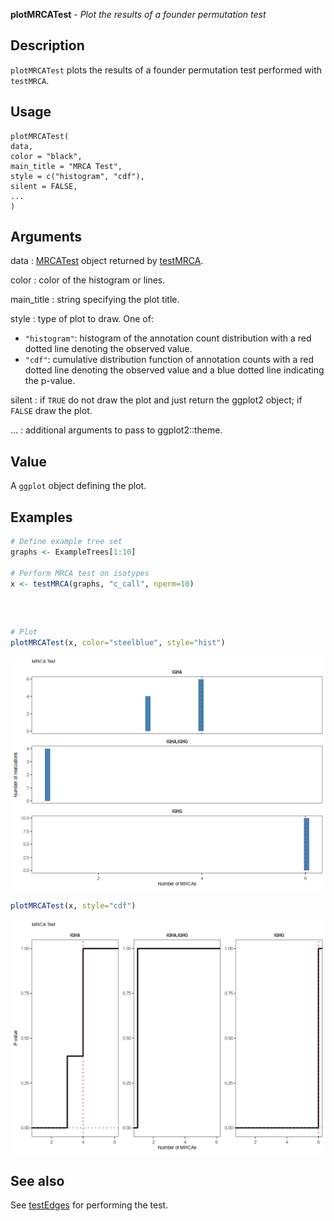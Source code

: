 **plotMRCATest** - *Plot the results of a founder permutation test*

Description
--------------------

`plotMRCATest` plots the results of a founder permutation test performed with 
`testMRCA`.


Usage
--------------------
```
plotMRCATest(
data,
color = "black",
main_title = "MRCA Test",
style = c("histogram", "cdf"),
silent = FALSE,
...
)
```

Arguments
-------------------

data
:   [MRCATest](MRCATest-class.md) object returned by [testMRCA](testMRCA.md).

color
:   color of the histogram or lines.

main_title
:   string specifying the plot title.

style
:   type of plot to draw. One of:

+  `"histogram"`:  histogram of the annotation count 
distribution with a red dotted line
denoting the observed value.
+  `"cdf"`:        cumulative distribution function 
of annotation counts with a red dotted 
line denoting the observed value and
a blue dotted line indicating the 
p-value.


silent
:   if `TRUE` do not draw the plot and just return the ggplot2 
object; if `FALSE` draw the plot.

...
:   additional arguments to pass to ggplot2::theme.




Value
-------------------

A `ggplot` object defining the plot.



Examples
-------------------

```R
# Define example tree set
graphs <- ExampleTrees[1:10]

# Perform MRCA test on isotypes
x <- testMRCA(graphs, "c_call", nperm=10)

```


```


```


```R

# Plot
plotMRCATest(x, color="steelblue", style="hist")

```

![4](plotMRCATest-4.png)

```R
plotMRCATest(x, style="cdf")
```

![6](plotMRCATest-6.png)


See also
-------------------

See [testEdges](testEdges.md) for performing the test.






